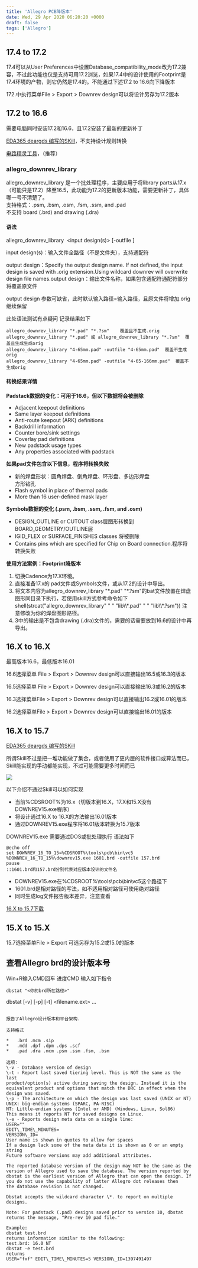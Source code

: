 ```yaml
---
title: 'Allegro PCB降版本'
date: Wed, 29 Apr 2020 06:20:20 +0000
draft: false
tags: ['Allegro']
---
```


17.4 to 17.2
------------

17.4可以从User Preferences中设置Database\_compatibility\_mode改为17.2兼容，不过此功能也仅是支持可用17.2浏览，如果17.4中的设计使用的Footprint是17.4环境的产物，则它仍然是17.4的。不能通过下述17.2 to 16.6向下降版本

172.中执行菜单File > Export > Downrev design可以将设计另存为17.2版本

17.2 to 16.6
------------

需要电脑同时安装17.2和16.6，且17.2安装了最新的更新补丁

[EDA365 deargds 编写的SKill](https://www.eda365.com/thread-229646-1-1.html)，不支持设计规则转换

[电路精灵工具](http://www.jiloukeji.com/index.html)，（推荐）

### **allegro\_downrev\_library**

allegro\_downrev\_library 是一个批处理程序，主要应用于将library parts从17.x（可能只是17.2）降至16.5，此功能为17.2的更新版本功能，需要更新补丁，具体哪一号不清楚了。  
支持格式：.psm, .bsm, .osm, .fsm, .ssm, and .pad  
不支持 board (.brd) and drawing (.dra)

#### **语法**

allegro\_downrev\_library  <input design(s)> \[-outfile <output design>\]

input design(s)：输入文件全路径（不是文件夹），支持通配符

output design：Specify the output design name. If not defined, the input design is saved with .orig extension.Using wildcard downrev will overwrite design file names.output design：输出文件名称，如果包含通配符通配符部分将覆盖原文件

output design 参数可缺省，此时默认输入路径=输入路径，且原文件将增加.orig继续保留

此处语法测试有点疑问 记录结果如下

```
allegro_downrev_library "*.pad" "*.?sm"    覆盖且不生成.orig
allegro_downrev_library "*.pad" 或 allegro_downrev_library "*.?sm"  覆盖且生成生成orig
allegro_downrev_library "4-65mm.pad" -outfile "4-65mm.pad"  覆盖不生成orig
allegro_downrev_library "4-65mm.pad" -outfile "4-65-166mm.pad"  覆盖不生成orig
```

#### **转换结果详情**

**Padstack数据的变化：可用于16.6，但以下数据将会被删除**

*   Adjacent keepout definitions
*   Same layer keepout definitions
*   Anti-route keepout (ARK) definitions
*   Backdrill information
*   Counter bore/sink settings
*   Coverlay pad definitions
*   New padstack usage types
*   Any properties associated with padstack

**如果pad文件包含以下信息，程序将转换失败**

*   新的焊盘形状：圆角焊盘、倒角焊盘、环形盘、多边形焊盘  
    方形钻孔
*   Flash symbol in place of thermal pads
*   More than 16 user-defined mask layer

**Symbols数据的变化 (.psm, .bsm, .ssm, .fsm, and .osm)**

*   DESIGN\_OUTLINE or CUTOUT class层图形转换到BOARD\_GEOMETRY/OUTLINE层
*   IGID\_FLEX or SURFACE\_FINISHES classes 将被删除
*   Contains pins which are specified for Chip on Board connection.程序将转换失败

**使用方法案例：Footprint降版本**

1.  切换Cadence为17.X环境。
2.  直接准备17.x的 pad文件或Symbols文件，或从17.2的设计中导出。
3.  将文本内容为allegro\_downrev\_library "\*.pad" "\*.?sm"的bat文件放置在焊盘图形同目录下执行，若使用skill方式参考命令如下shell(strcat("allegro\_downrev\_library" " " "lib\\\\\*.pad" " " "lib\\\\\*.?sm")) 注意修改为你的焊盘图形路径。
4.  3中的输出是不包含drawing (.dra)文件的，需要的话需要放到16.6的设计中再导出。

16.X to 16.X
------------

最高版本16.6，最低版本16.01

16.6选择菜单 File > Export > Downrev design可以直接输出16.5或16.3的版本

16.5选择菜单 File > Export > Downrev design可以直接输出16.3或16.2的版本

16.3选择菜单File > Export > Downrev design可以直接输出16.2或16.01的版本

16.2选择菜单File > Export > Downrev design可以直接输出16.01的版本

16.X to 15.7
------------

[EDA365 deargds 编写的SKill](https://www.eda365.com/thread-68764-1-1.html)

所谓Skill不过是把一堆功能做了集合，或者使用了更内层的软件接口或算法而已，Skill能实现的手动都能实现，不过可能需要更多时间而已

![](http://a1024.synology.me:222/images/blog2022/1601-157.png)

以下介绍不通过Skill可以如何实现

*   当前%CDSROOT%为16.x（切版本到16.X，17.X和15.X没有DOWNREV15.exe程序）
*   将设计通过16.X to 16.X的方法输出16.01版本
*   通过DOWNREV15.exe程序将16.01版本转换为15.7版本

DOWNREV15.exe 需要通过DOS或批处理执行 语法如下

```
@echo off
set DOWNREV_16_TO_15=%CDSROOT%\tools\pcb\bin\vc5
%DOWNREV_16_TO_15%\downrev15.exe 1601.brd -outfile 157.brd
pause
::1601.brd和157.brd分别代表对应版本设计的文件名
```

*   DOWNREV15.exe在%CDSROOT%\\tools\\pcb\\bin\\vc5这个路径下
*   1601.brd是相对路径的写法，如不适用相对路径可使用绝对路径
*   同时生成log文件报告版本差异，注意查看

[16.X to 15.7](https://a1024.synology.me:1024/wp-content/uploads/2020/04/16.X-to-15.7.zip)[下载](https://a1024.synology.me:1024/wp-content/uploads/2020/04/16.X-to-15.7.zip)

15.X to 15.X
------------

15.7选择菜单File > Export 可选另存为15.2或15.0的版本

查看Allegro brd的设计版本号
-------------------

Win+R输入CMD回车 进度CMD 输入如下指令

```
dbstat "<你的brd所在路径>"
``````
 dbstat [-v] [-p] [-t] <filename.ext> ... <designM>
```

报告了Allegro设计版本和平台架构.

支持格式

*   .brd .mcm .sip
*   .mdd .dpf .dpm .dps .scf
*   .pad .dra .mcm .psm .ssm .fsm, .bsm

选项:  
\-v - Database version of design  
\-t - Report last saved tiering level. This is NOT the same as the last  
product/option(s) active during saving the design. Instead it is the  
equivalent product and options that match the DRC in effect when the  
design was saved.  
\-p - The architecture on which the design was last saved (UNIX or NT)  
UNIX: big-endian systems (SPARC, PA-RISC)  
NT: Little-endian systems (Intel or AMD) (Windows, Linux, Sol86)  
This means it reports NT for saved designs on Linux.  
\-e - Reports design meta data on a single line:  
USER=""  
EDIT\_TIME\_MINUTES=  
VERSION\_ID=  
User name is shown in quotes to allow for spaces  
If a design lack some of the meta data it is shown as 0 or an empty string  
Future software versions may add additional attributes.

The reported database version of the design may NOT be the same as the  
version of Allegro used to save the database. The version reported by  
dbstat is the earliest version of Allegro that can open the design. If  
you do not use the capability of latter Allegro dot releases then  
the database revision is not changed.

Dbstat accepts the wildcard character \*. to report on multiple designs.

Note: For padstack (.pad) designs saved prior to version 10, dbstat  
returns the message, "Pre-rev 10 pad file."

Example:  
dbstat test.brd  
returns information similar to the following:  
test.brd: 16.0 NT  
dbstat -e test.brd  
returns  
USER="fxf" EDIT\_TIME\_MINUTES=5 VERSION\_ID=1397491497